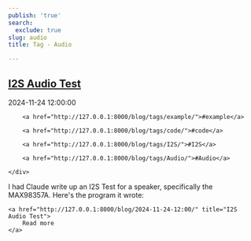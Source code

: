 ```yaml
---
publish: 'true'
search:
  exclude: true
slug: audio
title: Tag - Audio

---
```


<!--
  ~ MIT License
  ~
  ~ Copyright (c) 2023-2025 Maciej 'maQ' Kusz <maciej.kusz@gmail.com>
  ~
  ~ Permission is hereby granted, free of charge, to any person obtaining a copy
  ~ of this software and associated documentation files (the "Software"), to deal
  ~ in the Software without restriction, including without limitation the rights
  ~ to use, copy, modify, merge, publish, distribute, sublicense, and/or sell
  ~ copies of the Software, and to permit persons to whom the Software is
  ~ furnished to do so, subject to the following conditions:
  ~
  ~ The above copyright notice and this permission notice shall be included in all
  ~ copies or substantial portions of the Software.
  ~
  ~ THE SOFTWARE IS PROVIDED "AS IS", WITHOUT WARRANTY OF ANY KIND, EXPRESS OR
  ~ IMPLIED, INCLUDING BUT NOT LIMITED TO THE WARRANTIES OF MERCHANTABILITY,
  ~ FITNESS FOR A PARTICULAR PURPOSE AND NONINFRINGEMENT. IN NO EVENT SHALL THE
  ~ AUTHORS OR COPYRIGHT HOLDERS BE LIABLE FOR ANY CLAIM, DAMAGES OR OTHER
  ~ LIABILITY, WHETHER IN AN ACTION OF CONTRACT, TORT OR OTHERWISE, ARISING FROM,
  ~ OUT OF OR IN CONNECTION WITH THE SOFTWARE OR THE USE OR OTHER DEALINGS IN THE
  ~ SOFTWARE.
  -->


## [I2S Audio Test](http://127.0.0.1:8000/blog/2024-11-24-12:00/)

<!--suppress LongLine -->
<div class="post-extra">
    <div class="col">
        <p class="post-date">2024-11-24 12:00:00</p>
    </div>
    <div class="col">
    
        <a href="http://127.0.0.1:8000/blog/tags/example/">#example</a>
    
        <a href="http://127.0.0.1:8000/blog/tags/code/">#code</a>
    
        <a href="http://127.0.0.1:8000/blog/tags/I2S/">#I2S</a>
    
        <a href="http://127.0.0.1:8000/blog/tags/Audio/">#Audio</a>
    
    </div>
</div>

I had Claude write up an I2S Test for a speaker, specifically the MAX98357A. Here's the program it wrote:




<div class="post-link">

    <a href="http://127.0.0.1:8000/blog/2024-11-24-12:00/" title="I2S Audio Test">
        Read more
    </a>

</div>

